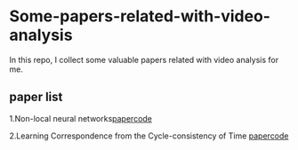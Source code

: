 # Some-papers-related-with-video-analysis

In this repo, I collect some valuable papers related with video analysis for me.

## paper list

1.Non-local neural networks[paper](openaccess.thecvf.com/content_cvpr_2018/papers/Wang_Non-Local_Neural_Networks_CVPR_2018_paper.pdf)[code](https://github.com/facebookresearch/video-nonlocal-net)

2.Learning Correspondence from the Cycle-consistency of Time [paper](https://arxiv.org/pdf/1903.07593.pdf)[code](https://github.com/xiaolonw/TimeCycle)
